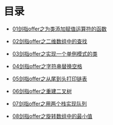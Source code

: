 <html>
<head>
  <title>目录</title>
  <meta http-equiv="Content-Type" content="text/html;charset=utf-8" />
</head>
<body>
<h1>目录</h1>
<ul>
<li><a href="01CMystring/readme.md">01剑指offer之为类添加赋值运算符的函数</a></li>
</ul>
<ul>
<li><a href="02/readme.md">02剑指offer之二维数组中的查找</a></li>
</ul>
<ul>
<li><a href="03/readme.md">03剑指offer之实现一个单例模式的类</a></li>
</ul>
<ul>
<li><a href="04/readme.md">04剑指offer之字符串替换空格</a></li>
</ul>
<ul>
<li><a href="05/readme.md">05剑指offer之从尾到头打印链表</a></li>
</ul>
<ul>
<li><a href="06/readme.md">06剑指offer之重建二叉树</a></li>
</ul>
<ul>
<li><a href="07/readme.md">07剑指offer之用两个栈实现队列</a></li>
</ul>
<ul>
<li><a href="08/readme.md">08剑指offer之旋转数组中的最小值</a></li>
</ul>
</body>
</html>

